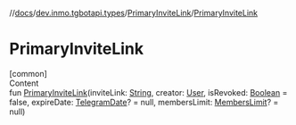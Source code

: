 //[docs](../../../index.md)/[dev.inmo.tgbotapi.types](../index.md)/[PrimaryInviteLink](index.md)/[PrimaryInviteLink](-primary-invite-link.md)



# PrimaryInviteLink  
[common]  
Content  
fun [PrimaryInviteLink](-primary-invite-link.md)(inviteLink: [String](https://kotlinlang.org/api/latest/jvm/stdlib/kotlin/-string/index.html), creator: [User](../-user/index.md), isRevoked: [Boolean](https://kotlinlang.org/api/latest/jvm/stdlib/kotlin/-boolean/index.html) = false, expireDate: [TelegramDate](../-telegram-date/index.md)? = null, membersLimit: [MembersLimit](../index.md#%5Bdev.inmo.tgbotapi.types%2FMembersLimit%2F%2F%2FPointingToDeclaration%2F%5D%2FClasslikes%2F625018081)? = null)  



